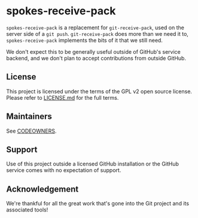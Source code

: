 # spokes-receive-pack

`spokes-receive-pack` is a replacement for `git-receive-pack`, used on the server side of a `git push`. `git-receive-pack` does more than we need it to, `spokes-receive-pack` implements the bits of it that we still need.

We don't expect this to be generally useful outside of GitHub's service backend, and we don't plan to accept contributions from outside GitHub.

## License 

This project is licensed under the terms of the GPL v2 open source license. Please refer to [LICENSE.md](./LICENSE.md) for the full terms.

## Maintainers 

See [CODEOWNERS](./CODEOWNERS).

## Support

Use of this project outside a licensed GitHub installation or the GitHub service comes with no expectation of support.

## Acknowledgement

We're thankful for all the great work that's gone into the Git project and its associated tools!
